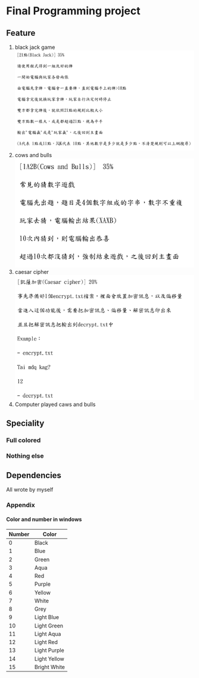 # Final Programming project

## Feature

1. black jack game
![image of black_jack](image/black_jack.png)
2. cows and bulls
![image of cows and bulls](image/cows_and_bulls.png)
3. caesar cipher
![image of caesar](image/caesar.png)
4. Computer played caws and bulls

## Speciality

### Full colored

### Nothing else

## Dependencies

All wrote by myself

<!--
1. [color-console](https://github.com/aafulei/color-console)
-->

### Appendix

#### Color and number in windows

|Number|Color|
|---|---|
|0|Black|
|1|Blue|
|2|Green|
|3|Aqua|
|4|Red|
|5|Purple|
|6|Yellow|
|7|White|
|8|Grey|
|9|Light Blue|
|10|Light Green|
|11|Light Aqua|
|12|Light Red|
|13|Light Purple|
|14|Light Yellow|
|15|Bright White|
